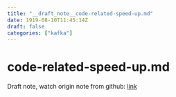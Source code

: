 ```yaml
---
title: "__draft_note__code-related-speed-up.md"
date: 1919-08-10T11:45:14Z
draft: false
categories: ["kafka"]
---
```


# code-related-speed-up.md

Draft note, watch origin note from github: [link](https://github.com/tinghaolai/just-random-note/blob/master/kafka/code-related-speed-up.md)
